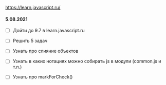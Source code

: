
https://learn.javascript.ru/

#### 5.08.2021
- [ ] Дойти до 9.7 в learn.javascript.ru
- [ ] Решить 5 задач 
- [ ] Узнать про слияние объектов
- [ ] Узнать в каких нотациях можно собирать js в модули (common.js и т.п.)
- [ ] Узнать про markForCheck() 


